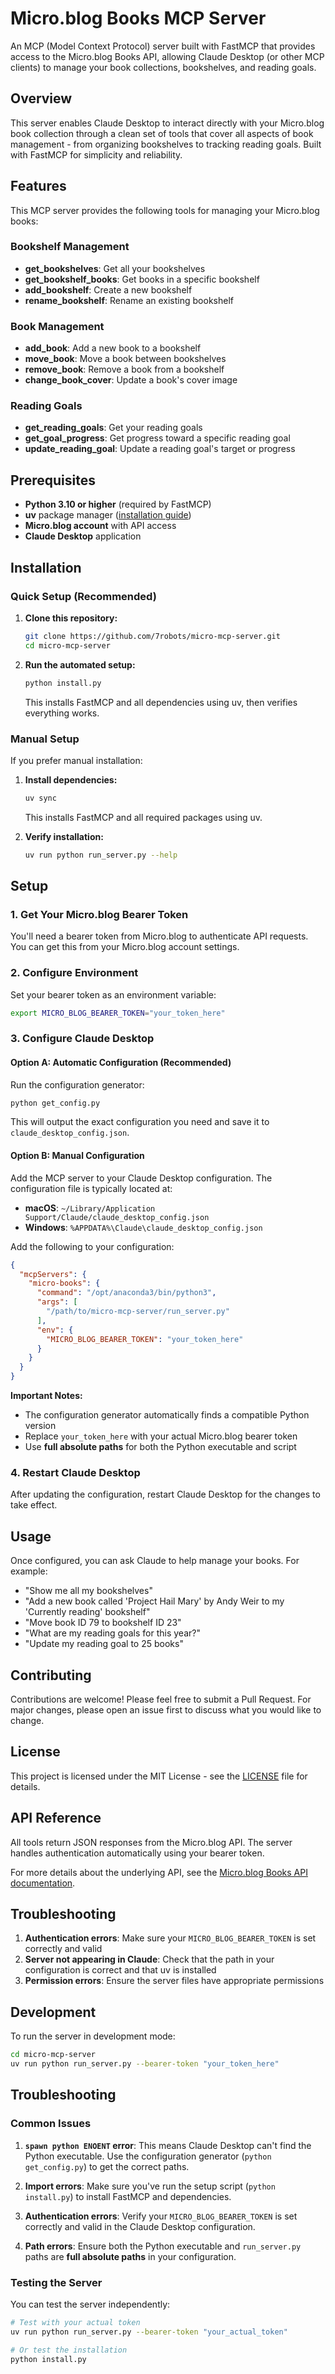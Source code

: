 # Micro.blog Books MCP Server

An MCP (Model Context Protocol) server built with FastMCP that provides access to the Micro.blog Books API, allowing Claude Desktop (or other MCP clients) to manage your book collections, bookshelves, and reading goals.

## Overview

This server enables Claude Desktop to interact directly with your Micro.blog book collection through a clean set of tools that cover all aspects of book management - from organizing bookshelves to tracking reading goals. Built with FastMCP for simplicity and reliability.

## Features

This MCP server provides the following tools for managing your Micro.blog books:

### Bookshelf Management
- **get_bookshelves**: Get all your bookshelves
- **get_bookshelf_books**: Get books in a specific bookshelf
- **add_bookshelf**: Create a new bookshelf
- **rename_bookshelf**: Rename an existing bookshelf

### Book Management
- **add_book**: Add a new book to a bookshelf
- **move_book**: Move a book between bookshelves
- **remove_book**: Remove a book from a bookshelf
- **change_book_cover**: Update a book's cover image

### Reading Goals
- **get_reading_goals**: Get your reading goals
- **get_goal_progress**: Get progress toward a specific reading goal
- **update_reading_goal**: Update a reading goal's target or progress

## Prerequisites

- **Python 3.10 or higher** (required by FastMCP)
- **uv** package manager ([installation guide](https://docs.astral.sh/uv/getting-started/installation/))
- **Micro.blog account** with API access
- **Claude Desktop** application

## Installation

### Quick Setup (Recommended)

1. **Clone this repository:**
   ```bash
   git clone https://github.com/7robots/micro-mcp-server.git
   cd micro-mcp-server
   ```

2. **Run the automated setup:**
   ```bash
   python install.py
   ```
   This installs FastMCP and all dependencies using uv, then verifies everything works.

### Manual Setup

If you prefer manual installation:

1. **Install dependencies:**
   ```bash
   uv sync
   ```
   This installs FastMCP and all required packages using uv.

2. **Verify installation:**
   ```bash
   uv run python run_server.py --help
   ```

## Setup

### 1. Get Your Micro.blog Bearer Token

You'll need a bearer token from Micro.blog to authenticate API requests. You can get this from your Micro.blog account settings.

### 2. Configure Environment

Set your bearer token as an environment variable:

```bash
export MICRO_BLOG_BEARER_TOKEN="your_token_here"
```

### 3. Configure Claude Desktop

#### Option A: Automatic Configuration (Recommended)

Run the configuration generator:

```bash
python get_config.py
```

This will output the exact configuration you need and save it to `claude_desktop_config.json`.

#### Option B: Manual Configuration

Add the MCP server to your Claude Desktop configuration. The configuration file is typically located at:

- **macOS**: `~/Library/Application Support/Claude/claude_desktop_config.json`
- **Windows**: `%APPDATA%\Claude\claude_desktop_config.json`

Add the following to your configuration:

```json
{
  "mcpServers": {
    "micro-books": {
      "command": "/opt/anaconda3/bin/python3",
      "args": [
        "/path/to/micro-mcp-server/run_server.py"
      ],
      "env": {
        "MICRO_BLOG_BEARER_TOKEN": "your_token_here"
      }
    }
  }
}
```

**Important Notes:**
- The configuration generator automatically finds a compatible Python version
- Replace `your_token_here` with your actual Micro.blog bearer token
- Use **full absolute paths** for both the Python executable and script

### 4. Restart Claude Desktop

After updating the configuration, restart Claude Desktop for the changes to take effect.

## Usage

Once configured, you can ask Claude to help manage your books. For example:

- "Show me all my bookshelves"
- "Add a new book called 'Project Hail Mary' by Andy Weir to my 'Currently reading' bookshelf"
- "Move book ID 79 to bookshelf ID 23"
- "What are my reading goals for this year?"
- "Update my reading goal to 25 books"

## Contributing

Contributions are welcome! Please feel free to submit a Pull Request. For major changes, please open an issue first to discuss what you would like to change.

## License

This project is licensed under the MIT License - see the [LICENSE](LICENSE) file for details.

## API Reference

All tools return JSON responses from the Micro.blog API. The server handles authentication automatically using your bearer token.

For more details about the underlying API, see the [Micro.blog Books API documentation](https://help.micro.blog/t/books-api/280).

## Troubleshooting

1. **Authentication errors**: Make sure your `MICRO_BLOG_BEARER_TOKEN` is set correctly and valid
2. **Server not appearing in Claude**: Check that the path in your configuration is correct and that uv is installed
3. **Permission errors**: Ensure the server files have appropriate permissions

## Development

To run the server in development mode:

```bash
cd micro-mcp-server
uv run python run_server.py --bearer-token "your_token_here"
```

## Troubleshooting

### Common Issues

1. **`spawn python ENOENT` error**: This means Claude Desktop can't find the Python executable. Use the configuration generator (`python get_config.py`) to get the correct paths.

2. **Import errors**: Make sure you've run the setup script (`python install.py`) to install FastMCP and dependencies.

3. **Authentication errors**: Verify your `MICRO_BLOG_BEARER_TOKEN` is set correctly and valid in the Claude Desktop configuration.

4. **Path errors**: Ensure both the Python executable and `run_server.py` paths are **full absolute paths** in your configuration.

### Testing the Server

You can test the server independently:

```bash
# Test with your actual token
uv run python run_server.py --bearer-token "your_actual_token"

# Or test the installation
python install.py
```
